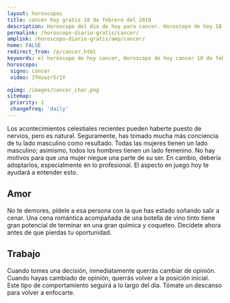 ```yaml
---
layout: horoscopos
title: cancer hoy gratis 18 de febrero del 2019 
description: Horóscopo del dia de hoy para cancer. Horoscopo de hoy 18 de febrero del 2019. Las predicciones de amor, trabajo, vida personal gratis.
permalink: /horoscopo-diario-gratis/cancer/
amplink: /horoscopo-diario-gratis/amp/cancer/
home: FALSE
redirect_from: /p/cancer.html
keywords: el horóscopo de hoy cancer, Horoscopo de hoy cancer 18 de febrero del 2019,horóscopo del día,horoscopo del dia de hoy,horoscopo de hoy,horoscopo de hoy cancer,cancer hoy,signos zodiacales,horóscopo de hoy,horoscopos de hoy,horoscopo cancer hoy,horoscopo de cancer de hoy,horóscopo de hoy cancer,horoscopos,cancer de hoy,los horoscopos de hoy,cancer de hoy,cancer 18 de febrero del 2019,signos zodiacales 2019, el horoscopo de hoy
horoscopo:
 signo: cancer
 video: 3THswzrSr1Y

ogimg: /images/cancer_char.png
sitemap:
 priority: 1
 changefreq: 'daily'
---
```



Los acontecimientos celestiales recientes pueden haberte puesto de nervios, pero es natural. Seguramente, has tomado mucha más conciencia de tu lado masculino como resultado. Todas las mujeres tienen un lado masculino; asimismo, todos los hombres tienen un lado femenino. No hay motivos para que una mujer niegue una parte de su ser. En cambio, debería adoptarlos, especialmente en lo profesional. El aspecto en juego hoy te ayudará a entender esto.

## Amor

No te demores, pídele a esa persona con la que has estado soñando salir a cenar. Una cena romántica acompañada de una botella de vino tinto tiene gran potencial de terminar en una gran química y coqueteo. Decídete ahora antes de que pierdas tu oportunidad.

## Trabajo

Cuando tomes una decisión, inmediatamente querrás cambiar de opinión. Cuando hayas cambiado de opinión, querrás volver a la posición inicial. Este tipo de comportamiento seguirá a lo largo del día. Tómate un descanso para volver a enfocarte.